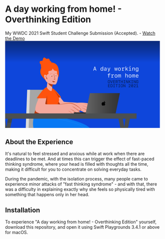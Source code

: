 # A day working from home! - Overthinking Edition 
My WWDC 2021 Swift Student Challenge Submission (Accepted). - [Watch the Demo](https://www.youtube.com/watch?v=p1udeXu4F4U)
![Overthinking Cover](https://github.com/barbraeliza/WWDC2021/blob/main/Artboard%201.png)

 
## About the Experience
It's natural to feel stressed and anxious while at work when there are deadlines to be met. And at times this can trigger the effect of fast-paced thinking syndrome, where your head is filled with thoughts all the time, making it difficult for you to concentrate on solving everyday tasks.

During the pandemic, with the isolation process, many people came to experience minor attacks of "fast thinking syndrome" - and with that, there was a difficulty in explaining exactly why she feels so physically tired with something that happens only in her head. 


## Installation
To experience "A day working from home! - Overthinking Edition" yourself, download this repository, and open it using Swift Playgrounds 3.4.1 or above for macOS.
